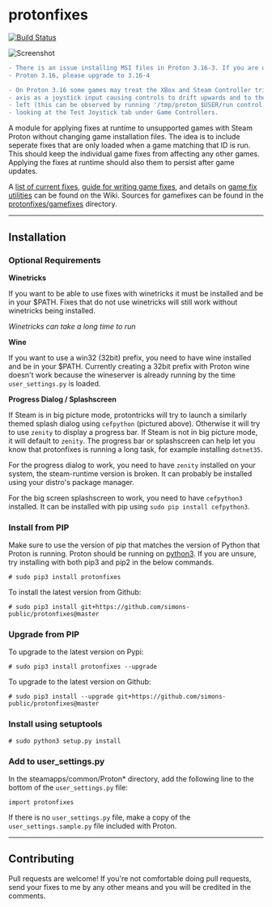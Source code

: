# protonfixes	

[![Build Status](https://travis-ci.com/simons-public/protonfixes.svg?branch=master)](https://travis-ci.com/simons-public/protonfixes)

![Screenshot](https://github.com/simons-public/protonfixes/raw/master/media/splash.png)

```diff
- There is an issue installing MSI files in Proton 3.16-3. If you are using 
- Proton 3.16, please upgrade to 3.16-4
```
```diff
- On Proton 3.16 some games may treat the XBox and Steam Controller trigger 
- axis as a joystick input causing controls to drift upwards and to the 
- left (this can be observed by running '/tmp/proton_$USER/run control' and 
- looking at the Test Joystick tab under Game Controllers.
```

A module for applying fixes at runtime to unsupported games with Steam Proton without changing game installation files. The idea is to include seperate fixes that are only loaded when a game matching that ID is run. This should keep the individual game fixes from affecting any other games. Applying the fixes at runtime should also them to persist after game updates.

A [list of current fixes](https://github.com/simons-public/protonfixes/wiki/List-of-Fixes), [guide for writing game fixes](https://github.com/simons-public/protonfixes/wiki/Writing-Gamefixes), and details on [game fix utilities](https://github.com/simons-public/protonfixes/wiki/Gamefix-Utilities) can be found on the Wiki. Sources for gamefixes can be found in the [protonfixes/gamefixes](https://github.com/simons-public/protonfixes/tree/master/protonfixes/gamefixes) directory.

---
## Installation

### Optional Requirements
**Winetricks**

If you want to be able to use fixes with winetricks it must be installed and be in your $PATH. Fixes that do not use winetricks will still work without winetricks being installed.

*Winetricks can take a long time to run*

**Wine**

If you want to use a win32 (32bit) prefix, you need to have wine installed and be in your $PATH. Currently creating a 32bit prefix with Proton wine doesn't work because the wineserver is already running by the time `user_settings.py` is loaded.

**Progress Dialog / Splashscreen**

If Steam is in big picture mode, protontricks will try to launch a similarly themed splash dialog using `cefpython` (pictured above). Otherwise it will try to use `zenity` to display a progress bar. If Steam is not in big picture mode, it will default to `zenity`. The progress bar or splashscreen can help let you know that protonfixes is running a long task, for example installing `dotnet35`.

For the progress dialog to work, you need to have `zenity` installed on your system, the steam-runtime version is broken. It can probably be installed using your distro's package manager.

For the big screen splashscreen to work, you need to have `cefpython3` installed. It can be installed with pip using `sudo pip install cefpython3`.

### Install from PIP
Make sure to use the version of pip that matches the version of Python that Proton is running. Proton should be running on [python3](https://github.com/ValveSoftware/Proton/blob/8a5b8ece45fa7baa01ce2e4555f6496ea409adcf/build_proton.sh#L682). If you are unsure, try installing with both pip3 and pip2 in the below commands.
```
# sudo pip3 install protonfixes
```
To install the latest version from Github:
```
# sudo pip3 install git+https://github.com/simons-public/protonfixes@master
```

### Upgrade from PIP
To upgrade to the latest version on Pypi:
```
# sudo pip3 install protonfixes --upgrade
```
To upgrade to the latest version on Github:
```
# sudo pip3 install --upgrade git+https://github.com/simons-public/protonfixes@master
```

### Install using setuptools
```
# sudo python3 setup.py install
```

### Add to user_settings.py
In the steamapps/common/Proton* directory, add the following line to the bottom of the `user_settings.py` file:
```
import protonfixes
```
If there is no `user_settings.py` file, make a copy of the `user_settings.sample.py` file included with Proton.

---
## Contributing
Pull requests are welcome! If you're not comfortable doing pull requests, send your fixes to me by any other means and you will be credited in the comments.
